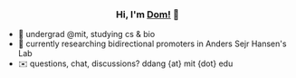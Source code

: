 <h3 align="center">
Hi, I'm <a href="https://dom-dang.github.io/" target="_blank" rel="noreferrer">Dom!</a> 👋
</h3>

- 🌱 undergrad @mit, studying cs & bio
- 🧪 currently researching bidirectional promoters in Anders Sejr Hansen's Lab
- ✉️ questions, chat, discussions? ddang {at} mit {dot} edu
